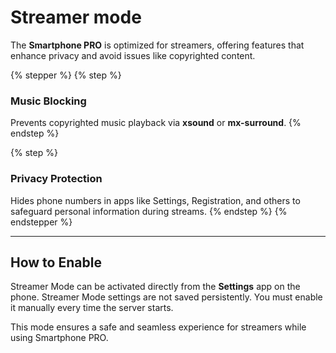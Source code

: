 # Streamer mode

The **Smartphone PRO** is optimized for streamers, offering features that enhance privacy and avoid issues like copyrighted content.

{% stepper %}
{% step %}
### Music Blocking

Prevents copyrighted music playback via **xsound** or **mx-surround**.
{% endstep %}

{% step %}
### **Privacy Protection**

Hides phone numbers in apps like Settings, Registration, and others to safeguard personal information during streams.
{% endstep %}
{% endstepper %}

***

## How to Enable

Streamer Mode can be activated directly from the **Settings** app on the phone. Streamer Mode settings are not saved persistently. You must enable it manually every time the server starts.

This mode ensures a safe and seamless experience for streamers while using Smartphone PRO.
